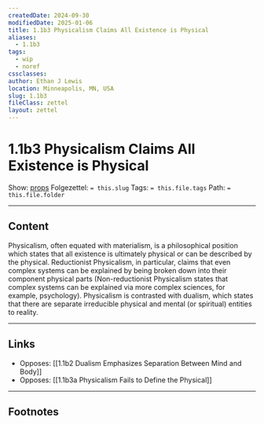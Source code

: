 ```yaml
---
createdDate: 2024-09-30
modifiedDate: 2025-01-06
title: 1.1b3 Physicalism Claims All Existence is Physical
aliases:
  - 1.1b3
tags:
  - wip
  - noref
cssclasses: 
author: Ethan J Lewis
location: Minneapolis, MN, USA
slug: 1.1b3
fileClass: zettel
layout: zettel
---
```


# 1.1b3 Physicalism Claims All Existence is Physical

Show: [props](obsidian://adv-uri?vault=ejl-zk&commandid=properties%3Aopen-local)
Folgezettel: `= this.slug` 
Tags: `= this.file.tags`
Path: `= this.file.folder`
- - -

## Content

Physicalism, often equated with materialism, is a philosophical position which states that all existence is ultimately physical or can be described by the physical. Reductionist Physicalism, in particular, claims that even complex systems can be explained by being broken down into their component physical parts (Non-reductionist Physicalism states that complex systems can be explained via more complex sciences, for example, psychology). Physicalism is contrasted with dualism, which states that there are separate irreducible physical and mental (or spiritual) entities to reality. 
- - -

## Links

- Opposes: [[1.1b2 Dualism Emphasizes Separation Between Mind and Body]]
- Opposes: [[1.1b3a Physicalism Fails to Define the Physical]]
- - -

## Footnotes